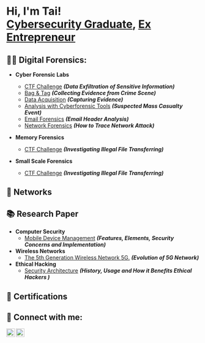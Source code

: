 <h1>Hi, I'm Tai! <br/><a href="https://github.com/analyst133">Cybersecurity Graduate</a>, <a href="https://www.linkedin.com/in/khaja-taiyab-mohiuddin/">Ex Entrepreneur</a> </h1>

<h2>🕵️‍♂️ Digital Forensics:</h2>

- <b>Cyber Forensic Labs</b>
  - [CTF Challenge](https://github.com/analyst133/Digital-Forensics/blob/main/CTF%20Challenge.md) <b><i>(Data Exfiltration of Sensitive Information)</b></i>
  - [Bag & Tag](https://github.com/analyst133/Digital-Forensics/blob/main/Bag%20&%20Tag.md) <b><i>(Collecting Evidence from Crime Scene)</b></i>
  - [Data Acquisition](https://github.com/analyst133/Digital-Forensics/blob/main/Data%20Acquisition.md) <b><i>(Capturing Evidence)</b></i>
  - [Analysis with Cyberforensic Tools](https://github.com/analyst133/Digital-Forensics/blob/main/Cyberforensic%20Tools.md) <b><i>(Suspected Mass Casualty Event)</b></i>
  - [Email Forensics](https://github.com/analyst133/Digital-Forensics/blob/main/Email%20Forensics.md) <b><i>(Email Header Analysis)</b></i>
  - [Network Forensics](https://github.com/analyst133/Digital-Forensics/blob/main/Network%20Forensics.md) <b><i>(How to Trace Network Attack)</b></i>

- <b>Memory Forensics</b>
  - [CTF Challenge](https://github.com/analyst133/Digital-Forensics/blob/main/Memory%20Forensics.md) <b><i>(Investigating Illegal File Transferring)</b></i>
- <b>Small Scale Forensics</b>
  - [CTF Challenge](https://github.com/analyst133/Digital-Forensics/blob/main/Memory%20Forensics.md) <b><i>(Investigating Illegal File Transferring)</b></i>
  
<h2>🔂 Networks</h2>


<h2>📚 Research Paper</h2>

- <b>Computer Security</b>
  - [Mobile Device Management](https://github.com/analyst133/Research-Papers/blob/main/Computer%20Security.md) <b><i>(Features, Elements, Security Concerns and Implementation)</b></i>
- <b>Wireless Networks</b>
  - [The 5th Generation Wireless Network 5G.](https://github.com/analyst133/Research-Papers/blob/main/The%205th%20Generation%20Wireless%20Network%205G.md) <b><i>(Evolution of 5G Network)</b></i>
- <b>Ethical Hacking</b>
  - [Security Architecture](https://github.com/analyst133/Research-Papers/blob/main/Security%20Architecture.md) <b><i>(History, Usage and How it Benefits Ethical Hackers )</b></i>
<h2>📜 Certifications</h2>
<h2> 🤳 Connect with me:</h2>

[<img align="left" alt="JoshMadakor | FaceBook" width="22px" src="https://cdn.jsdelivr.net/npm/simple-icons@v3/icons/facebook.svg" />][facebook]
[<img align="left" alt="JoshMadakor | LinkedIn" width="22px" src="https://cdn.jsdelivr.net/npm/simple-icons@v3/icons/linkedin.svg" />][linkedin]

[facebook]: https://www.facebook.com/khajataiyabmohiuddin/
[linkedin]: https://linkedin.com/in/khaja-taiyab-mohiuddin/

<!--
**joshmadakor1/joshmadakor1** is a ✨ _special_ ✨ repository because its `README.md` (this file) appears on your GitHub profile.

Here are some ideas to get you started:

- 🔭 I’m currently working on ...
- 🌱 I’m currently learning ...
- 👯 I’m looking to collaborate on ...
- 🤔 I’m looking for help with ...
- 💬 Ask me about ...
- 📫 How to reach me: ...
- 😄 Pronouns: ...
- ⚡ Fun fact: ...
-->
